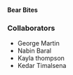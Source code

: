 #### Bear Bites

### Collaborators
* George Martin
* Nabin Baral
* Kayla thompson
* Kedar Timalsena


